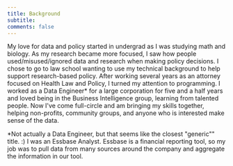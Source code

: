 ```yaml
---
title: Background
subtitle: 
comments: false
---
```


My love for data and policy started in undergrad as I was studying math and biology. As my research became more focused, I saw how people used/misused/ignored data and research when making policy decisions. I chose to go to law school wanting to use my technical background to help support research-based policy. After working several years as an attorney focused on Health Law and Policy, I turned my attention to programming. I worked as a Data Engineer* for a large corporation for five and a half years and loved being in the Business Intelligence group, learning from talented people. Now I've come full-circle and am bringing my skills together, helping non-profits, community groups, and anyone who is interested make sense of the data.

*Not actually a Data Engineer, but that seems like the closest "generic"" title. :) I was an Essbase Analyst. Essbase is a financial reporting tool, so my job was to pull data from many sources around the company and aggregate the information in our tool.